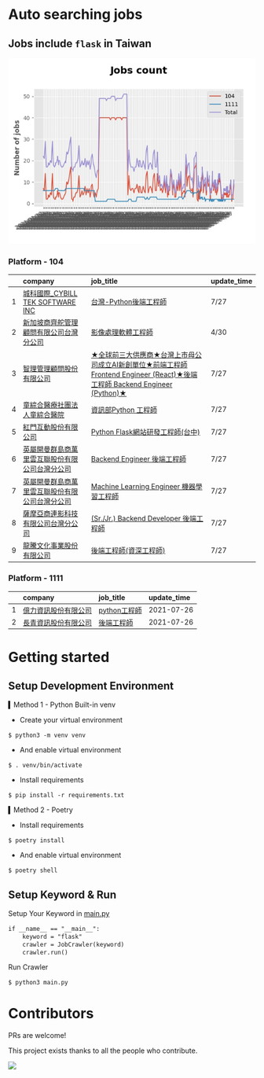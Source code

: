 # Auto searching jobs

## Jobs include `flask` in Taiwan 

 ![image](./doc/plot_img.jpg)


### Platform - 104


|    | company                                                                                          | job_title                                                                                                                                             | update_time   |
|---:|:-------------------------------------------------------------------------------------------------|:------------------------------------------------------------------------------------------------------------------------------------------------------|:--------------|
|  1 | [城科國際_CYBILL TEK SOFTWARE INC](https://www.104.com.tw/company/1a2x6bl0gd?jobsource=2018indexpoc) | [台灣-Python後端工程師](https://www.104.com.tw/job/7a4xc?jobsource=2018indexpoc)                                                                             | 7/27          |
|  2 | [新加坡商齊舵管理顧問有限公司台灣分公司](https://www.104.com.tw/company/1a2x6bldr7?jobsource=jolist_b_relevance)    | [影像處理軟體工程師](https://www.104.com.tw/job/77vw9?jobsource=jolist_b_relevance)                                                                            | 4/30          |
|  3 | [智理管理顧問股份有限公司](https://www.104.com.tw/company/1a2x6bj38r?jobsource=2018indexpoc)                 | [★全球前三大供應商★台灣上市母公司成立AI新創單位★前端工程師 Frontend Engineer (React)★後端工程師 Backend Engineer (Python)★](https://www.104.com.tw/job/7bofr?jobsource=2018indexpoc) | 7/27          |
|  4 | [童綜合醫療社團法人童綜合醫院](https://www.104.com.tw/company/kw8xsls?jobsource=2018indexpoc)                  | [資訊部Python 工程師](https://www.104.com.tw/job/6upji?jobsource=2018indexpoc)                                                                              | 7/27          |
|  5 | [紅門互動股份有限公司](https://www.104.com.tw/company/oh4m67k?jobsource=jolist_b_relevance)                | [Python Flask網站研發工程師(台中)](https://www.104.com.tw/job/6kf9h?jobsource=jolist_b_relevance)                                                              | 7/27          |
|  6 | [英屬開曼群島商萬里雲互聯股份有限公司台灣分公司](https://www.104.com.tw/company/1a2x6bk5cu?jobsource=2018indexpoc)      | [Backend Engineer 後端工程師](https://www.104.com.tw/job/6xipk?jobsource=2018indexpoc)                                                                     | 7/27          |
|  7 | [英屬開曼群島商萬里雲互聯股份有限公司台灣分公司](https://www.104.com.tw/company/1a2x6bk5cu?jobsource=2018indexpoc)      | [Machine Learning Engineer 機器學習工程師 ](https://www.104.com.tw/job/6c61u?jobsource=2018indexpoc)                                                         | 7/27          |
|  8 | [薩摩亞商連影科技有限公司台灣分公司](https://www.104.com.tw/company/1a2x6blcyw?jobsource=2018indexpoc)            | [(Sr./Jr.) Backend Developer 後端工程師](https://www.104.com.tw/job/72kyd?jobsource=2018indexpoc)                                                          | 7/27          |
|  9 | [龍騰文化事業股份有限公司](https://www.104.com.tw/company/au6siqw?jobsource=2018indexpoc)                    | [後端工程師(資深工程師)](https://www.104.com.tw/job/7bmv8?jobsource=2018indexpoc)                                                                               | 7/27          |

### Platform - 1111


|    | company                                              | job_title                                          | update_time   |
|---:|:-----------------------------------------------------|:---------------------------------------------------|:--------------|
|  1 | [億力資訊股份有限公司](https://www.1111.com.tw/corp/54937860/) | [python工程師](https://www.1111.com.tw/job/97374762/) | 2021-07-26    |
|  2 | [長青資訊股份有限公司](https://www.1111.com.tw/corp/71694811/) | [後端工程師](https://www.1111.com.tw/job/85012186/)     | 2021-07-26    |



# Getting started
## Setup Development Environment
▍Method 1 - Python Built-in venv

- Create your virtual environment
```
$ python3 -m venv venv
```
- And enable virtual environment
```
$ . venv/bin/activate
```
- Install requirements
```
$ pip install -r requirements.txt 
```

▍Method 2 - Poetry
- Install requirements
```
$ poetry install
```
- And enable virtual environment
```
$ poetry shell
```

## Setup Keyword & Run

Setup Your Keyword in [main.py](./main.py#L88)
```
if __name__ == "__main__":
    keyword = "flask"
    crawler = JobCrawler(keyword)
    crawler.run()
```

Run Crawler
```
$ python3 main.py
```

# Contributors
PRs are welcome!

This project exists thanks to all the people who contribute.

<a href="https://github.com/hsuanchi/auto-search-flask-job/graphs/contributors">
  <img src="https://contrib.rocks/image?repo=hsuanchi/auto-search-flask-job"/>
</a>
